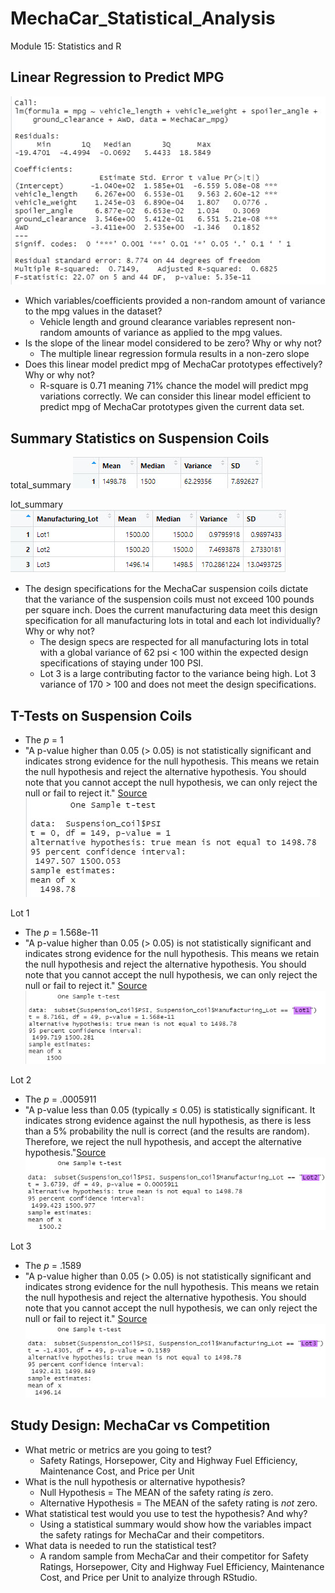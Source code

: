 # MechaCar_Statistical_Analysis
Module 15: Statistics and R
## Linear Regression to Predict MPG

![image1](https://github.com/robyndook/MechaCar_Statistical_Analysis/blob/a217faf7a7d55c5ae754e162451d4adb2c369a8e/Images/2022-04-09_10-38-53.jpg)

- Which variables/coefficients provided a non-random amount of variance to the mpg values in the dataset?
    - Vehicle length and ground clearance variables represent non-random amounts of variance as applied to the mpg values.
- Is the slope of the linear model considered to be zero? Why or why not?
    - The multiple linear regression formula results in a non-zero slope
- Does this linear model predict mpg of MechaCar prototypes effectively? Why or why not?
    - R-square is 0.71 meaning 71% chance the model will predict mpg variations correctly. We can consider this linear model efficient to predict mpg of MechaCar prototypes given the current data set.
## Summary Statistics on Suspension Coils

total_summary
![image2](https://github.com/robyndook/MechaCar_Statistical_Analysis/blob/a217faf7a7d55c5ae754e162451d4adb2c369a8e/Images/2022-04-09_10-59-23.jpg)

lot_summary
![image3](https://github.com/robyndook/MechaCar_Statistical_Analysis/blob/a217faf7a7d55c5ae754e162451d4adb2c369a8e/Images/2022-04-09_10-59-46.jpg)

- The design specifications for the MechaCar suspension coils dictate that the variance of the suspension coils must not exceed 100 pounds per square inch. Does the current manufacturing data meet this design specification for all manufacturing lots in total and each lot individually? Why or why not?
    - The design specs are respected for all manufacturing lots in total with a global variance of 62 psi < 100 within the expected design specifications of staying under 100 PSI. 
    - Lot 3 is a large contributing factor to the variance being high. Lot 3 variance of 170 > 100 and does not meet the design specifications.
## T-Tests on Suspension Coils

- The _p_ = 1
- "A p-value higher than 0.05 (> 0.05) is not statistically significant and indicates strong evidence for the null hypothesis. This means we retain the null hypothesis and reject the alternative hypothesis. You should note that you cannot accept the null hypothesis, we can only reject the null or fail to reject it." [Source](https://www.simplypsychology.org/p-value.html)
![image4](https://github.com/robyndook/MechaCar_Statistical_Analysis/blob/a217faf7a7d55c5ae754e162451d4adb2c369a8e/Images/2022-04-09_11-09-37.jpg)



Lot 1
- The _p_ = 1.568e-11
- "A p-value higher than 0.05 (> 0.05) is not statistically significant and indicates strong evidence for the null hypothesis. This means we retain the null hypothesis and reject the alternative hypothesis. You should note that you cannot accept the null hypothesis, we can only reject the null or fail to reject it." [Source](https://www.simplypsychology.org/p-value.html)
![image5](https://github.com/robyndook/MechaCar_Statistical_Analysis/blob/a217faf7a7d55c5ae754e162451d4adb2c369a8e/Images/2022-04-09_11-10-41.jpg)



Lot 2
- The _p_ = .0005911
- "A p-value less than 0.05 (typically ≤ 0.05) is statistically significant. It indicates strong evidence against the null hypothesis, as there is less than a 5% probability the null is correct (and the results are random). Therefore, we reject the null hypothesis, and accept the alternative hypothesis."[Source](https://www.simplypsychology.org/p-value.html)
![image6](https://github.com/robyndook/MechaCar_Statistical_Analysis/blob/a217faf7a7d55c5ae754e162451d4adb2c369a8e/Images/2022-04-09_11-11-54.jpg)



Lot 3
- The _p_ = .1589
- "A p-value higher than 0.05 (> 0.05) is not statistically significant and indicates strong evidence for the null hypothesis. This means we retain the null hypothesis and reject the alternative hypothesis. You should note that you cannot accept the null hypothesis, we can only reject the null or fail to reject it." [Source](https://www.simplypsychology.org/p-value.html)
![image7](https://github.com/robyndook/MechaCar_Statistical_Analysis/blob/a217faf7a7d55c5ae754e162451d4adb2c369a8e/Images/2022-04-09_11-12-45.jpg)



## Study Design: MechaCar vs Competition

- What metric or metrics are you going to test?
    - Safety Ratings, Horsepower, City and Highway Fuel Efficiency, Maintenance Cost, and Price per Unit
- What is the null hypothesis or alternative hypothesis?
    - Null Hypothesis = The MEAN of the safety rating _is_ zero. 
    - Alternative Hypothesis = The MEAN of the safety rating is _not_ zero.
- What statistical test would you use to test the hypothesis? And why?
    - Using a statistical summary would show how the variables impact the safety ratings for MechaCar and their competitors.
- What data is needed to run the statistical test?
    - A random sample from MechaCar and their competitor for Safety Ratings, Horsepower, City and Highway Fuel Efficiency, Maintenance Cost, and Price per Unit to analyize through RStudio.
